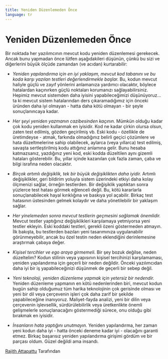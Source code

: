 ```yaml
---
title: Yeniden Düzenlemeden Önce
language: tr
---
```


# Yeniden Düzenlemeden Önce

Bir noktada her yazılımcının mevcut kodu yeniden düzenlemesi gerekecek. Ancak bunu yapmadan önce lütfen aşağıdakileri düşünün, çünkü bu sizi ve diğerlerini büyük ölçüde zamandan (ve acıdan) kurtarabilir:

- *Yeniden yapılandırma için en iyi yaklaşım, mevcut kod tabanını ve bu koda karşı yazılan testleri değerlendirmekle başlar.* Bu, kodun mevcut haliyle güçlü ve zayıf yönlerini anlamanıza yardımcı olacaktır, böylece hatalardan kaçınırken güçlü noktaları korumanızı sağlayabilirsiniz. Hepimiz mevcut sistemden daha iyisini yapabileceğimizi düşünüyoruz... ta ki mevcut sistem hatalarından ders çıkaramadığımız için önceki üründen daha iyi olmayan - hatta daha kötü olmayan - bir şeyle sonuçlanıncaya kadar.

- *Her şeyi yeniden yazmanın cazibesinden kaçının.* Mümkün olduğu kadar çok kodu yeniden kullanmak en iyisidir. Kod ne kadar çirkin olursa olsun, zaten test edilmiş, gözden geçirilmiş vb. Eski kodu - özellikle de üretimdeyse - atmak, farkında olmadığınız belirli geçici çözümlere ve hata düzeltmelerine sahip olabilecek, aylarca (veya yıllarca) test edilmiş, savaşta sertleştirilmiş kodu attığınız anlamına gelir. Bunu hesaba katmazsanız, yazdığınız yeni kod, eski kodda düzeltilen aynı gizemli hataları gösterebilir. Bu, yıllar içinde kazanılan çok fazla zaman, çaba ve bilgi israfına neden olacaktır.

- *Birçok artımlı değişiklik, tek bir büyük değişiklikten daha iyidir.* Artımlı değişiklikler, geri bildirim yoluyla sistem üzerindeki etkiyi daha kolay ölçmenizi sağlar, örneğin testlerden. Bir değişiklik yaptıktan sonra yüzlerce test hatası görmek eğlenceli değil. Bu, kötü kararlarla sonuçlanabilecek hayal kırıklığına ve baskıya yol açabilir. Birkaç test hatasının üstesinden gelmek kolaydır ve daha yönetilebilir bir yaklaşım sağlar.

- *Her yinelemeden sonra mevcut testlerin geçmesini sağlamak önemlidir.* Mevcut testler yaptığınız değişiklikleri karşılamaya yetmiyorsa yeni testler ekleyin. Eski koddaki testleri, gerekli özeni göstermeden atmayın. İlk bakışta, bu testlerden bazıları yeni tasarımınıza uygulanabilir görünmeyebilir, ancak bu özel testin neden eklendiğini derinlemesine araştırmak çabaya değer.

- *Kişisel tercihler ve ego araya girmemeli.* Bir şey bozuk değilse, neden düzeltelim? Kodun stilinin veya yapısının kişisel tercihinizi karşılamaması, yeniden yapılandırma için geçerli bir neden değildir. Önceki yazılımcıdan daha iyi bir iş yapabileceğinizi düşünmek de geçerli bir sebep değil.

- *Yeni teknoloji, yeniden düzenleme yapmak için yetersiz bir nedendir.* Yeniden düzenleme yapmanın en kötü nedenlerinden biri, mevcut kodun bugün sahip olduğumuz tüm harika teknolojinin çok gerisinde olması ve yeni bir dil veya çerçevenin işleri çok daha zarif bir şekilde yapabileceğine inanıyoruz. Maliyet-fayda analizi, yeni bir dilin veya çerçevenin işlevsellik, sürdürülebilirlik veya üretkenlikte önemli gelişmelerle sonuçlanacağını göstermediği sürece, onu olduğu gibi bırakmak en iyisidir.

- *İnsanların hata yaptığını unutmayın.* Yeniden yapılandırma, her zaman yeni kodun daha iyi - hatta önceki deneme kadar iyi - olacağını garanti etmez. Birkaç başarısız yeniden yapılandırma girişimi gördüm ve bir parçası oldum. Güzel değildi ama insandı.

[Rajith Attapattu](http://programmer.97things.oreilly.com/wiki/index.php/Rajith_Attapattu) Tarafından